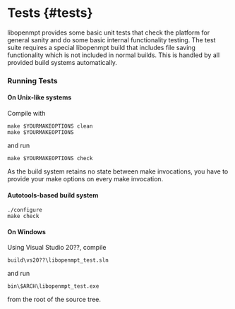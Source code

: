 
Tests {#tests}
=====


libopenmpt provides some basic unit tests that check the platform for general
sanity and do some basic internal functionality testing. The test suite
requires a special libopenmpt build that includes file saving functionality
which is not included in normal builds. This is handled by all provided build
systems automatically.

### Running Tests

#### On Unix-like systems

Compile with

    make $YOURMAKEOPTIONS clean
    make $YOURMAKEOPTIONS

and run

    make $YOURMAKEOPTIONS check

As the build system retains no state between make invocations, you have to
provide your make options on every make invocation.

#### Autotools-based build system

    ./configure
    make check

#### On Windows

Using Visual Studio 20??, compile

    build\vs20??\libopenmpt_test.sln

and run

    bin\$ARCH\libopenmpt_test.exe

from the root of the source tree.

